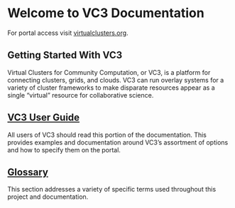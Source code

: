 # Welcome to VC3 Documentation

For portal access visit [virtualclusters.org](http://virtualclusters.org).

## Getting Started With VC3

Virtual Clusters for Community Computation, or VC3, is a platform for connecting
clusters, grids, and clouds. VC3 can run overlay systems for a variety of
cluster frameworks to make disparate resources appear as a single “virtual”
resource for collaborative science.


## [VC3 User Guide](userguide/vc3-user-guide.md)

All users of VC3 should read this portion of the documentation. This provides examples and documentation around VC3’s assortment of options and how to specify them on the portal.

## [Glossary](glossary.md)

This section addresses a variety of specific terms used throughout this project
and documentation.
